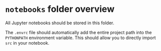 # `notebooks` folder overview

All Jupyter notebooks should be stored in this folder.

The `.envrc` file  should automatically add the entire project path into the
`PYTHONPATH` environment variable. This should allow you to directly import `src` in
your notebook.
